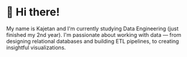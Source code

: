 # 👋 Hi there!

My name is Kajetan and I'm currently studying Data Engineering (just finished my 2nd year). I'm passionate about working with data — from designing relational databases and building ETL pipelines, to creating insightful visualizations.

